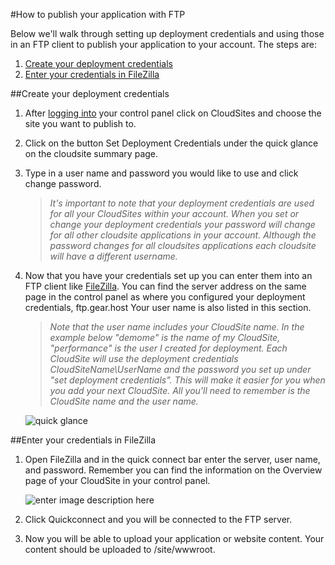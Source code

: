 #How to publish your application with FTP

Below we'll walk through setting up deployment credentials and using those in an FTP client to publish your application to your account. The steps are:

1. [Create your deployment credentials](https://www.gearhost.com/documentation/how-to-publish-your-app-with-ftp#user-content-create-your-deployment-credentials)
2. [Enter your credentials in FileZilla](https://www.gearhost.com/documentation/how-to-publish-your-app-with-ftp#user-content-enter-your-credentials-in-filezilla)

 

##Create your deployment credentials 

 1. After [logging into][login-link] your control panel click on CloudSites and choose the site you want to publish to. 
 
 2. Click on the button Set Deployment Credentials under the quick glance on the cloudsite summary page.
 
 3. Type in a user name and password you would like to use and click change password. 
 
    > *It's important to note that your deployment credentials are used for all your CloudSites within your account. When you set or change your deployment credentials your password will change for all other cloudsite applications in your account. Although the password changes for all cloudsites applications each cloudsite will have a different username.* 
 
 4. Now that you have your credentials set up you can enter them into an FTP client like [FileZilla][filezilla-download]. You can find the server address on the same page in the control panel as where you configured your deployment credentials, ftp.gear.host Your user name is also listed in this section. 
 
    > *Note that the user name includes your CloudSite name. In the example below "demome" is the name of my CloudSite, "performance" is the user I created for deployment. Each CloudSite will use the deployment credentials CloudSiteName\UserName and the password you set up under "set deployment credentials". This will make it easier for you when you add your next CloudSite. All you'll need to remember is the CloudSite name and the user name.*
 
    ![quick glance][quick-glance]


 
##Enter your credentials in FileZilla
 

 1. Open FileZilla and in the quick connect bar enter the server, user name, and password. Remember you can find the information on the Overview page of your CloudSite in your control panel.
 
    ![enter image description here][filezilla-quickconnect]
 
 2. Click Quickconnect and you will be connected to the FTP server. 
 
 3. Now you will be able to upload your application or website content. Your content should be uploaded to /site/wwwroot.



[filezilla-download]: https://filezilla-project.org/download.php?type=client
[Login-Link]:https://my.gearhost.com/Account/Login
[quick-glance]: https://raw.githubusercontent.com/GearHost/docs/master/Images/quick-glance.png
[filezilla-quickconnect]: https://raw.githubusercontent.com/GearHost/docs/master/Images/filezilla-quickconnect.png
 
